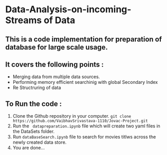 # Data-Analysis-on-incoming-Streams of Data
 
 ## This is a code implementation for preparation of database for large scale usage.
 
 ## It covers the following points : 
 * Merging data from multiple data sources.
 * Performing memory efficient searchinig with global Secondary Index
 * Re Structruring of data
 
 ## To Run the code : 
 1. Clone the Github repository in your computer. ```git clone https://github.com/VaibhavSrivastava-1110/Jovac-Project.git```
 2. Run the ``` datapreparation.ipynb``` file which will create two yaml files in the DataSets folder.
 3. Run ```dataBaseSearch.ipynb``` file to search for movies titlws across the newly created data store.
 4. You are done...
